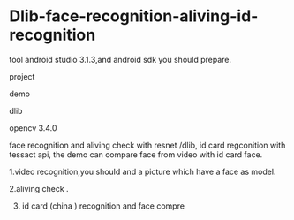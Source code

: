 # Dlib-face-recognition-aliving-id-recognition
tool android studio 3.1.3,and android sdk you should prepare. 

project

demo

dlib

opencv 3.4.0

face recognition and aliving check with resnet /dlib, id card regconition with tessact api, the demo can compare face from video with id card face.


1.video recognition,you should and a picture which have a face as model.

2.aliving check .

3. id card (china ) recognition and face compre

